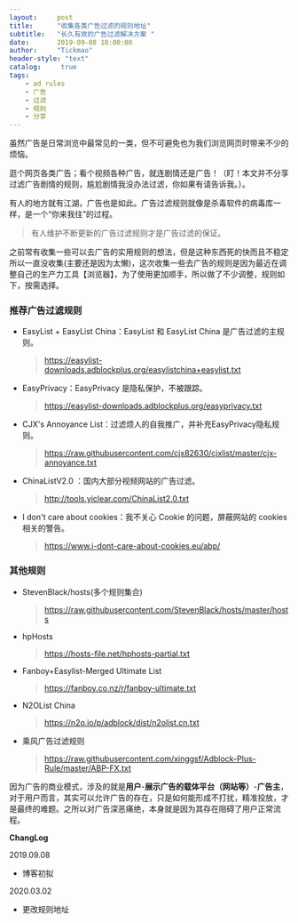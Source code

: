 ```yaml
---
layout:     post
title:      "收集各类广告过滤的规则地址"
subtitle:   "长久有效的广告过滤解决方案 "
date:       2019-09-08 10:00:00
author:     "Tickmao"
header-style: "text"
catalog:     true
tags:
    - ad rules
    - 广告
    - 过滤
    - 规则
    - 分享
---
```


虽然广告是日常浏览中最常见的一类，但不可避免也为我们浏览网页时带来不少的烦恼。

逛个网页各类广告；看个视频各种广告，就连剧情还是广告！（盯！本文并不分享过滤广告剧情的规则，尴尬剧情我没办法过滤，你如果有请告诉我。）。

有人的地方就有江湖，广告也是如此。广告过滤规则就像是杀毒软件的病毒库一样，是一个“你来我往”的过程。

> 有人维护不断更新的广告过滤规则才是广告过滤的保证。

之前常有收集一些可以去广告的实用规则的想法，但是这种东西死的快而且不稳定所以一直没收集(主要还是因为太懒)，这次收集一些去广告的规则是因为最近在调整自己的生产力工具【浏览器】，为了使用更加顺手，所以做了不少调整，规则如下，按需选择。

### 推荐广告过滤规则
* EasyList + EasyList China：EasyList 和 EasyList China 是广告过滤的主规则。
  > https://easylist-downloads.adblockplus.org/easylistchina+easylist.txt
* EasyPrivacy：EasyPrivacy 是隐私保护，不被跟踪。
  > https://easylist-downloads.adblockplus.org/easyprivacy.txt
* CJX's Annoyance List：过滤烦人的自我推广，并补充EasyPrivacy隐私规则。
  > https://raw.githubusercontent.com/cjx82630/cjxlist/master/cjx-annoyance.txt
* ChinaListV2.0 ：国内大部分视频网站的广告过滤。
  > http://tools.yiclear.com/ChinaList2.0.txt
* I don't care about cookies：我不关心 Cookie 的问题，屏蔽网站的 cookies 相关的警告。
  > https://www.i-dont-care-about-cookies.eu/abp/

### 其他规则
* StevenBlack/hosts(多个规则集合)
  > https://raw.githubusercontent.com/StevenBlack/hosts/master/hosts
* hpHosts
  > https://hosts-file.net/hphosts-partial.txt
* Fanboy+Easylist-Merged Ultimate List
  > https://fanboy.co.nz/r/fanboy-ultimate.txt
* N2OList China
  > https://n2o.io/p/adblock/dist/n2olist.cn.txt
* 乘风广告过滤规则
  > https://raw.githubusercontent.com/xinggsf/Adblock-Plus-Rule/master/ABP-FX.txt

因为广告的商业模式，涉及的就是**用户**-**展示广告的载体平台（网站等）**-**广告主**，对于用户而言，其实可以允许广告的存在，只是如何能形成不打扰，精准投放，才是最终的难题。之所以对广告深恶痛绝，本身就是因为其存在阻碍了用户正常流程。

**ChangLog**

2019.09.08

- 博客初拟

2020.03.02

- 更改规则地址